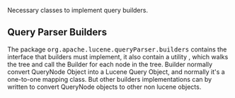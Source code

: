 ﻿
<!--
 Licensed to the Apache Software Foundation (ASF) under one or more
 contributor license agreements.  See the NOTICE file distributed with
 this work for additional information regarding copyright ownership.
 The ASF licenses this file to You under the Apache License, Version 2.0
 (the "License"); you may not use this file except in compliance with
 the License.  You may obtain a copy of the License at

     http://www.apache.org/licenses/LICENSE-2.0

 Unless required by applicable law or agreed to in writing, software
 distributed under the License is distributed on an "AS IS" BASIS,
 WITHOUT WARRANTIES OR CONDITIONS OF ANY KIND, either express or implied.
 See the License for the specific language governing permissions and
 limitations under the License.
-->

Necessary classes to implement query builders.

## Query Parser Builders

 The package <tt>org.apache.lucene.queryParser.builders</tt> contains the interface that builders must implement, it also contain a utility [](xref:Lucene.Net.QueryParsers.Flexible.Core.Builders.QueryTreeBuilder), which walks the tree and call the Builder for each node in the tree. Builder normally convert QueryNode Object into a Lucene Query Object, and normally it's a one-to-one mapping class. But other builders implementations can by written to convert QueryNode objects to other non lucene objects. 